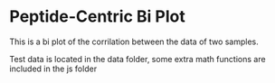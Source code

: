 # Peptide-Centric Bi Plot

This is a bi plot of the corrilation between the data of two samples.

Test data is located in the data folder, some extra math functions are included in the js folder
